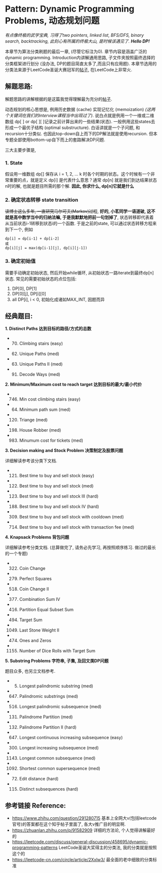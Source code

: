 # Pattern: Dynamic Programming Problems, 动态规划问题
*有点像终极的武学宝典, 习得了two pointers, linked list, BFS/DFS, binary search, backtracking, 此刻心有所属的终极大山, 是时候该遇见了. **Hello DP!***

本章节为算法分类刷题的最后一章, (尽管它标注为0). 章节内容是涵盖广泛的dynamic programming. Introduction内讲解通用思路, 子文件夹按照最终选择的分类框架进行划分 (没办法, DP的题目简直太多了,而且只有应用题). 本章节选用的分类法来源于LeetCode圣诞大赛冠军的[帖子](https://leetcode.com/discuss/general-discussion/458695/dynamic-programming-patterns), 在LeetCode上非常火. 

## **解题思路:**

解题思路的讲解根据的是这篇我觉得理解最为充分的[帖子](https://zhuanlan.zhihu.com/p/91582909).

动态规划的核心思想是, 例用历史数据 (cache) 实现记忆化 (memoization) *(这两个关键词在我们的interview课程当中出现过了)*. 说白点就是例用一个一维或二维数组 dp[ ] or dp[ ][ ]记录之前计算出来的一些结果(状态). 一般例用这些states去形成一个最优子结构 (optimal substructure). 白话讲就是一个子问题, 和recursion十分类似. 也因此top-down自上而下的DP解法就是使用recursion. 但本专题全部使用bottom-up自下而上的套路解决DP问题. 

三大主要步骤是,

### **1. State**
假设用一维数组 dp[] 保存从 i = 1, 2, ... k 时各个时期的状态。这个时候有一个非常重要的点，就是定义 dp[i] 是代表什么意思？通常 dp[n] 就是我们到达结果状态n时的解, 也就是题目所需的那个解. **因此, 你求什么, dp[n]它就是什么**

### **2. 确定状态转移 state transition**
~~读博士这么多年, 一直研究马尔可夫(Markov)过程~~, **好的, 小茗同学一语道破, 这不就是高中数学当中的归纳法嘛, 于是我默默地把前一句划掉了**, 状态转移即代表着从当前状态i-1转移到状态i的一个函数. 于是之前的state, 可以通过状态转移方程来到下一个, 例如
```
dp[i] = dp[i-1] + dp[i-2]
或
dp[i][j] = max(dp[i-1][j], dp[i][j-1])
```

### **3. 确定初始值**
需要手动确定初始状态, 然后开始while循环, 从初始状态一路iterate到最终dp[n]状态. 常见的需要初始状态的点位包括: 

1. DP[0], DP[1]
2. DP[0][j], DP[i][0]
3. all DP[i], i < 0, 初始化成诸如MAX_INT, 因题而异

## **经典题目:**

**1. Distinct Paths 达到目标的路径/方式的总数**

- 70. Climbing stairs (easy)
- 62. Unique Paths (med)
- 63. Unique Paths II (med)
- 91. Decode Ways (med)

**2. Minimum/Maximum cost to reach target 达到目标的最大/最小代价**

- 746. Min cost climbing stairs (easy)
- 64. Minimum path sum (med)
- 120. Triange (med)
- 198. House Robber (med)
- 983. Minumum cost for tickets (med)

**3. Decision making and Stock Problem 决策制定及股票问题**

详细解读参考该分类下文档.

- 121. Best time to buy and sell stock (easy)
- 122. Best time to buy and sell stock (med)
- 123. Best time to buy and sell stock III (hard)
- 188. Best time to buy and sell stock IV (hard)
- 309. Best time to buy and sell stock with cooldown (med)
- 714. Best time to buy and sell stock with transaction fee (med)

**4. Knapsack Problems 背包问题**

详细解读参考分类文档. (总算做完了, 请务必先学习, 再按照顺序练习. 做过的最长的一个专题)

- 322. Coin Change
- 279. Perfect Squares
- 518. Coin Change II
- 377. Combination Sum IV
- 416. Partition Equal Subset Sum
- 494. Target Sum
- 1049. Last Stone Weight II
- 474. Ones and Zeros
- 1155. Number of Dice Rolls with Target Sum

**5. Substring Problems 字符串, 子集, 及回文类DP问题**

题目众多, 也另立文档参考.

- 5. Longest palindromic substring (med)
- 647. Palindromic substrings (med)
- 516. Longest palindromic subsequence (med)
- 131. Palindrome Partition (med)
- 132. Palindrome Partition II (hard)

- 647. Longest continuous increasing subsequence (easy)
- 300. Longest increasing subsequence (med)
- 1143. Longest common subsequence (med)
- 1092. Shortest common supersequence (med)

- 72. Edit distance (hard)
- 115. Distinct subsequences (hard)


## **参考链接 Reference:**

- https://www.zhihu.com/question/291280715 基本上全网大v(包括leetcode官号)的答案都在这个知乎帖子里面了, 各大v推广目的明显啊.
- https://zhuanlan.zhihu.com/p/91582909 详细的方法论, 个人觉得讲解最好的
- https://leetcode.com/discuss/general-discussion/458695/dynamic-programming-patterns LeetCode圣诞大奖得主的分类法, 我的分类就是按照这个的
- https://leetcode-cn.com/circle/article/2Xxlw3/ 最全面的老中细致的分类标准
